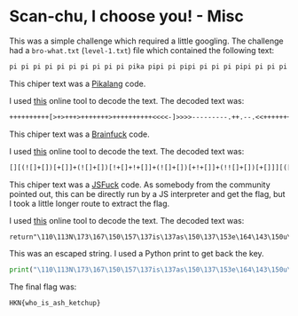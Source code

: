 # Scan-chu, I choose you! - Misc

This was a simple challenge which required a little googling. The challenge had a `bro-what.txt` (`level-1.txt`) file which contained the following text:

```txt
pi pi pi pi pi pi pi pi pi pi pika pipi pi pipi pi pi pi pipi pi pi pi pi pi pi pi pipi pi pi pi pi pi pi pi pi pi pi pichu pichu pichu pichu ka chu pipi pipi pipi pipi ka ka ka ka ka ka ka ka ka pikach ...
```

This chiper text was a [Pikalang](https://esolangs.org/wiki/Pikalang) code.

I used [this](https://martin.ingesen.no/Pikalang/) online tool to decode the text. The decoded text was:

```txt
++++++++++[>+>+++>+++++++>++++++++++<<<<-]>>>>---------.++.--.<<++++++++++.-------.>>.++.<<++++++++++.>>--.++.<<--.>>--.<<++.>>.++..<<.---.-------.>>--.++.<<++++++++++.>>--.++.<<--.>>--.<<------- ...
```

This chiper text was a [Brainfuck](https://esolangs.org/wiki/Brainfuck) code.

I used [this](https://www.splitbrain.org/_static/ook/) online tool to decode the text. The decoded text was:

```txt
[][(![]+[])[+[]]+(![]+[])[!+[]+!+[]]+(![]+[])[+!+[]]+(!![]+[])[+[]]][([][(![]+[])[+[]]+(![]+[])[!+[]+!+[]]+(![]+[])[+!+[]]+(!![]+[])[+[]]]+[])[!+[]+!+[]+!+[]]+(!![]+[][(![]+[])[+[]]+(![]+[])[!+[]+!+[]]+( ...
```

This chiper text was a [JSFuck](https://jsfuck.com/) code. As somebody from the community pointed out, this can be directly run by a JS interpreter and get the flag, but I took a little longer route to extract the flag.

I used [this](https://enkhee-osiris.github.io/Decoder-JSFuck/) online tool to decode the text. The decoded text was:

```txt
return"\110\113N\173\167\150\157\137is\137as\150\137\153e\164\143\150u\160\175"
```

This was an escaped string. I used a Python print to get back the key.

```python
print("\110\113N\173\167\150\157\137is\137as\150\137\153e\164\143\150u\160\175")
```

The final flag was:

```txt
HKN{who_is_ash_ketchup}
```
